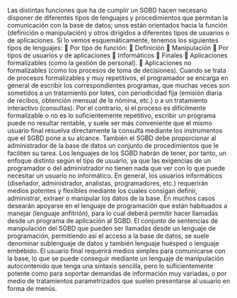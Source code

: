 Las distintas funciones que ha de cumplir un SGBD hacen necesario
disponer de diferentes tipos de lenguajes y procedimientos que permitan la
comunicación con la base de datos; unos están orientados hacia la función
(definición o manipulación) y otros dirigidos a diferentes tipos de usuarios o de
aplicaciones. Si lo vemos esquemáticamente, tenemos los siguientes tipos de
lenguajes:
 Por tipo de función:
 Definición
 Manipulación
 Por tipos de usuarios y de aplicaciones
 Informáticos
 Finales
 Aplicaciones formalizables (como la gestión de personal).
 Aplicaciones no formalizables (como los procesos de toma de
decisiones).
Cuando se trata de procesos formalizables y muy repetitivos, el
programador se encarga en general de escribir los correspondientes programas,
que muchas veces son sometidos a un tratamiento por lotes, con periodicidad fija
(emisión diaria de recibos, obtención mensual de la nómina, etc.) o a un
tratamiento interactivo (consultas).
Por el contrario, si el proceso es difícilmente formalizable o no es lo
suficientemente repetitivo, escribir un programa puede no resultar rentable, y
suele ser más conveniente que el mismo usuario final resuelva directamente la
consulta mediante los instrumentos que el SGBD pone a su alcance.
También el SGBD debe proporcionar al administrador de la base de datos
un conjunto de procedimientos que le faciliten su tarea.
Los lenguajes de los SGBD habrán de tener, por tanto, un enfoque
distinto según el tipo de usuario, ya que las exigencias de un programador o del
administrador no tienen nada que ver con lo que puede necesitar un usuario no
informático.
En general, los usuarios informáticos (diseñador, administrador,
analistas, programadores, etc.) requerirán medios potentes y flexibles mediante
los cuales consigan definir, administrar, extraer o manipular los datos de la base.
En muchos casos desearán apoyarse en el lenguaje de programación que están
habituados a manejar (lenguaje anfitrión), para lo cual deberá permitir hacer
llamadas desde un programa de aplicación al SGBD. El conjunto de sentencias de
manipulación del SGBD que pueden ser llamadas desde un lenguaje de
programación, permitiendo así el acceso a la base de datos, se suele denominar
sublenguaje de datos y también lenguaje huésped o lenguaje embebido.
El usuario final requerirá medios simples para comunicarse con la base, lo
que se puede conseguir mediante un lenguaje de manipulación autocontenido
que tenga una sintaxis sencilla, pero lo suficientemente potente como para
soportar demandas de información muy variadas, o por medio de tratamientos
parametrizados que suelen presentarse al usuario en forma de menús.
